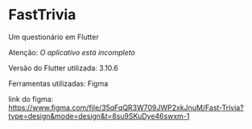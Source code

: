# FastTrivia
Um questionário em Flutter 

Atenção:
*O aplicativo está incompleto*

Versão do Flutter utilizada: 3.10.6

Ferramentas utilizadas: Figma

link do figma: https://www.figma.com/file/35qFqQR3W709JWP2xkJnuM/Fast-Trivia?type=design&mode=design&t=8su9SKuDye46swxm-1
